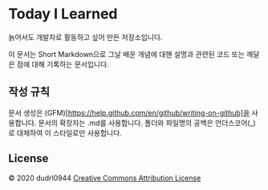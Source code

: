 Today I Learned
================================================================================
늙어서도 개발자로 활동하고 싶어 만든 저장소입니다. 

이 문서는 Short Markdown으로 그날 배운 개념에 대핸 설명과 관련된 코드 또는 깨달은 점에 대해 기록하는 문서입니다.



작성 규칙
--------------------------------------------------------------------------------
문서 생성은 (GFM)[https://help.github.com/en/github/writing-on-github]을 사용합니다.
문서의 확장자는 .md를 사용합니다.
폴더와 파일명의 공백은 언더스코어(_)로 대체하여 이 스타일로만 사용합니다.





License
--------------------------------------------------------------------------------
© 2020 dudrl0944 [Creative Commons Attribution License](https://creativecommons.org/licenses/by/3.0/)
